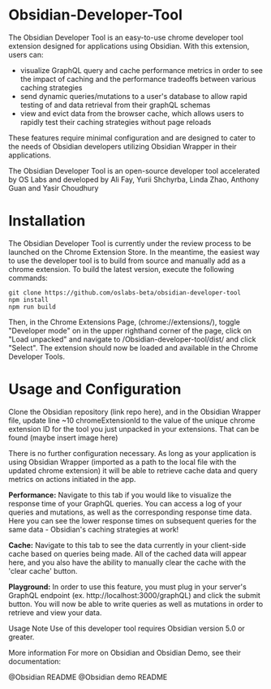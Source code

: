 # Obsidian-Developer-Tool

The Obsidian Developer Tool is an easy-to-use chrome developer tool extension designed for applications using Obsidian. With this extension, users can:

- visualize GraphQL query and cache performance metrics in order to see the impact of caching and the performance tradeoffs between various caching strategies
- send dynamic queries/mutations to a user's database to allow rapid testing of and data retrieval from their graphQL schemas
- view and evict data from the browser cache, which allows users to rapidly test their caching strategies without page reloads

These features require minimal configuration and are designed to cater to the needs of Obsidian developers utilizing Obsidian Wrapper in their applications.

The Obsidian Developer Tool is an open-source developer tool accelerated by OS Labs and developed by Ali Fay, Yurii Shchyrba, Linda Zhao, Anthony Guan and Yasir Choudhury

# Installation

The Obsidian Developer Tool is currently under the review process to be launched on the Chrome Extension Store. In the meantime, the easiest way to use the developer tool is to build from source and manually add as a chrome extension. To build the latest version, execute the following commands:


```
git clone https://github.com/oslabs-beta/obsidian-developer-tool 
npm install
npm run build
```

Then, in the Chrome Extensions Page, (chrome://extensions/), toggle "Developer mode" on in the upper righthand corner of the page, click on "Load unpacked" and navigate to /Obsidian-developer-tool/dist/ and click "Select". The extension should now be loaded and available in the Chrome Developer Tools.

# Usage and Configuration
Clone the Obsidian repository (link repo here), and in the Obsidian Wrapper file, update line ~10 chromeExtensionId to the value of the unique chrome extension ID for the tool you just unpacked in your extensions. That can be found (maybe insert image here)

There is no further configuration necessary. As long as your application is using Obsidian Wrapper (imported as a path to the local file with the updated chrome extension) it will be able to retrieve cache data and query metrics on actions initiated in the app. 

**Performance:**
Navigate to this tab if you would like to visualize the response time of your GraphQL queries. You can access a log of your queries and mutations, as well as the corresponding response time data. Here you can see the lower response times on subsequent queries for the same data - Obsidian's caching strategies at work! 

**Cache:**
Navigate to this tab to see the data currently in your client-side cache based on queries being made. All of the cached data will appear here, and you also have the ability to manually clear the cache with the 'clear cache' button. 

**Playground:**
In order to use this feature, you must plug in your server's GraphQL endpoint (ex. http://localhost:3000/graphQL) and click the submit button. You will now be able to write queries as well as mutations in order to retrieve and view your data. 

Usage Note
Use of this developer tool requires Obsidian version 5.0 or greater.

More information
For more on Obsidian and Obsidian Demo, see their documentation:

@Obsidian README
@Obsidian demo README

